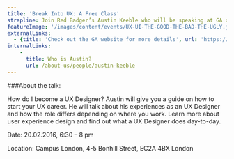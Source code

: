 ```yaml
---
title: 'Break Into UX: A Free Class'
strapline: Join Red Badger’s Austin Keeble who will be speaking at GA on how to become a UX Designer
featureImage: '/images/content/events/UX-UI-THE-GOOD-THE-BAD-THE-UGLY.jpeg'
externalLinks:
  - {title: 'Check out the GA website for more details', url: 'https://generalassemb.ly/education/break-into-ux-a-free-class/london/18614'}
internalLinks:
    -
      title: Who is Austin?
      url: /about-us/people/austin-keeble
---
```

###About the talk:

How do I become a UX Designer? Austin will give you a guide on how to start your UX career. He will talk  about his experiences as an UX Designer and how the role differs depending on where you work. Learn more about user experience design and find out what a UX Designer does day-to-day.


Date: 20.02.2016, 6:30 – 8 pm

Location: Campus London, 4-5 Bonhill Street, EC2A 4BX London
